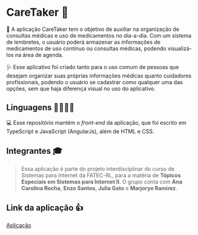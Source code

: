 # CareTaker 💊

📅 A aplicação CareTaker tem o objetivo de auxiliar na organização de consultas médicas e uso de medicamentos no dia-a-dia. Com um sistema de lembretes, o usuário poderá armazenar as informações de medicamentos de uso contínuo ou consultas médicas, podendo visualizá-los na área de agenda.

🩺 Esse aplicativo foi criado tanto para o uso comum de pessoas que desejam organizar suas próprias informações médicas quanto cuidadores profissionais, podendo o usuário se cadastrar como qualquer uma das opções, sem que haja diferença visual no uso do aplicativo.

## Linguagens 👨‍💻👩‍💻

💻 Esse repositório mantém o *front-end* da aplicação, que foi escrito em TypeScript e JavaScript (AngularJs), além de HTML e CSS.

## Integrantes 🎓

> Essa aplicação é parte do projeto interdisciplinar do curso de Sistemas para Internet da FATEC-RL, para a matéria de **Tópicos Especiais em Sistemas para Internet II**. O grupo conta com **Ana Carolina Rocha**, **Enzo Santos**, **Julia Gato** e **Marjorye Ramirez**.

## Link da aplicação 👍
[Aplicação](https://caretaker-front.herokuapp.com/)

